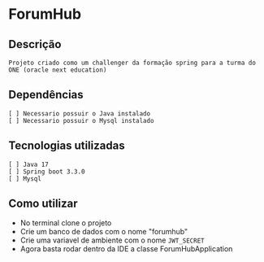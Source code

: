 # ForumHub

## Descrição
    Projeto criado como um challenger da formação spring para a turma do ONE (oracle next education)

## Dependências
    [ ] Necessario possuir o Java instalado
    [ ] Necessario possuir o Mysql instalado

## Tecnologias utilizadas
    [ ] Java 17
    [ ] Spring boot 3.3.0
    [ ] Mysql

## Como utilizar

- No terminal clone o projeto
- Crie um banco de dados com o nome "forumhub"
- Crie uma variavel de ambiente com o nome `JWT_SECRET`
- Agora basta rodar dentro da IDE a classe ForumHubApplication